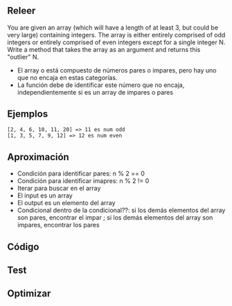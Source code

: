 #

## Releer

You are given an array (which will have a length of at least 3, but could be very large) containing integers. The array is either entirely comprised of odd integers or entirely comprised of even integers except for a single integer N. Write a method that takes the array as an argument and returns this "outlier" N.
- El array o está compuesto de números pares o impares, pero hay uno que no encaja en estas categorías.
- La función debe de identificar este número que no encaja, independientemente si es un array de impares o pares

## Ejemplos

```
[2, 4, 6, 10, 11, 20] => 11 es num odd
[1, 3, 5, 7, 9, 12] => 12 es num even
```

## Aproximación
- Condición para identificar pares: n % 2 == 0
- Condición para identificar imapres: n % 2 != 0
- Iterar para buscar en el array
- El input es un array
- El output es un elemento del array
- Condicional dentro de la condicional??: si los demás elementos del array son pares, encontrar el impar ; si los demás elementos del array son impares, encontrar los pares

## Código
## Test
## Optimizar
